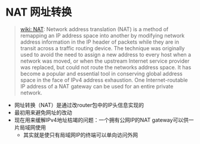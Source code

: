 # NAT 网址转换
> [wiki: NAT](https://en.wikipedia.org/wiki/Network_address_translation): 
Network address translation (NAT) is a method of remapping an IP address space into another by modifying network address information in the IP header of packets while they are in transit across a traffic routing device.
The technique was originally used to avoid the need to assign a new address to every host when a network was moved, or when the upstream Internet service provider was replaced, but could not route the networks address space. 
It has become a popular and essential tool in conserving global address space in the face of IPv4 address exhaustion. 
One Internet-routable IP address of a NAT gateway can be used for an entire private network.  

- 网址转换（NAT）是通过改router包中的IP头信息实现的  
- 最初用来避免网址的改动
- 现在用来缓解IPv4地址枯竭的问题：一个拥有公网IP的NAT gateway可以供一片局域网使用  
  - 其实就是使只有局域网IP的终端可以单向访问外网
